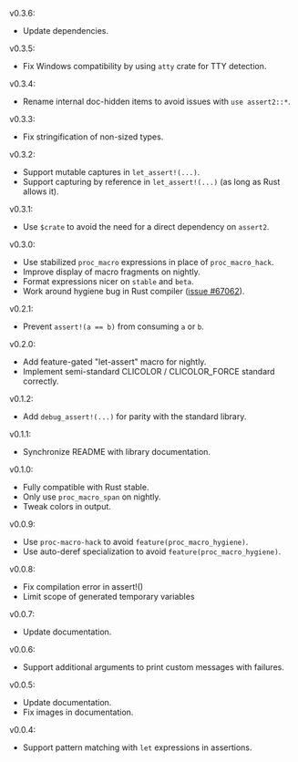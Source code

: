 v0.3.6:
  * Update dependencies.

v0.3.5:
  * Fix Windows compatibility by using `atty` crate for TTY detection.

v0.3.4:
  * Rename internal doc-hidden items to avoid issues with `use assert2::*`.

v0.3.3:
  * Fix stringification of non-sized types.

v0.3.2:
  * Support mutable captures in `let_assert!(...)`.
  * Support capturing by reference in `let_assert!(...)` (as long as Rust allows it).

v0.3.1:
  * Use `$crate` to avoid the need for a direct dependency on `assert2`.

v0.3.0:
  * Use stabilized `proc_macro` expressions in place of `proc_macro_hack`.
  * Improve display of macro fragments on nightly.
  * Format expressions nicer on `stable` and `beta`.
  * Work around hygiene bug in Rust compiler ([issue #67062]).

[issue #67062]: https://github.com/rust-lang/rust/issues/67062

v0.2.1:
  * Prevent `assert!(a == b)` from consuming `a` or `b`.

v0.2.0:
  * Add feature-gated "let-assert" macro for nightly.
  * Implement semi-standard CLICOLOR / CLICOLOR_FORCE standard correctly.

v0.1.2:
  * Add `debug_assert!(...)` for parity with the standard library.

v0.1.1:
  * Synchronize README with library documentation.

v0.1.0:
  * Fully compatible with Rust stable.
  * Only use `proc_macro_span` on nightly.
  * Tweak colors in output.

v0.0.9:
  * Use `proc-macro-hack` to avoid `feature(proc_macro_hygiene)`.
  * Use auto-deref specialization to avoid `feature(proc_macro_hygiene)`.

v0.0.8:
  * Fix compilation error in assert!()
  * Limit scope of generated temporary variables

v0.0.7:
  * Update documentation.

v0.0.6:
  * Support additional arguments to print custom messages with failures.

v0.0.5:
  * Update documentation.
  * Fix images in documentation.

v0.0.4:
  * Support pattern matching with `let` expressions in assertions.
